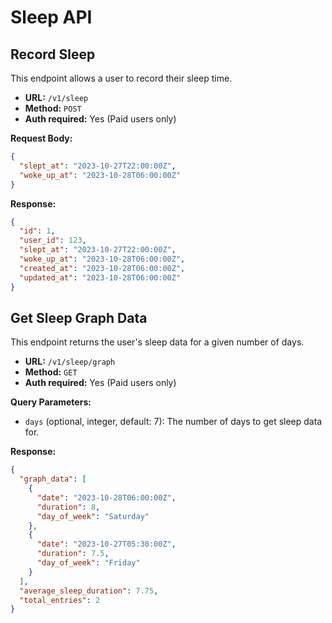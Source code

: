 # Sleep API

## Record Sleep

This endpoint allows a user to record their sleep time.

- **URL:** `/v1/sleep`
- **Method:** `POST`
- **Auth required:** Yes (Paid users only)

**Request Body:**

```json
{
  "slept_at": "2023-10-27T22:00:00Z",
  "woke_up_at": "2023-10-28T06:00:00Z"
}
```

**Response:**

```json
{
  "id": 1,
  "user_id": 123,
  "slept_at": "2023-10-27T22:00:00Z",
  "woke_up_at": "2023-10-28T06:00:00Z",
  "created_at": "2023-10-28T06:00:00Z",
  "updated_at": "2023-10-28T06:00:00Z"
}
```

## Get Sleep Graph Data

This endpoint returns the user's sleep data for a given number of days.

- **URL:** `/v1/sleep/graph`
- **Method:** `GET`
- **Auth required:** Yes (Paid users only)

**Query Parameters:**

- `days` (optional, integer, default: 7): The number of days to get sleep data for.

**Response:**

```json
{
  "graph_data": [
    {
      "date": "2023-10-28T06:00:00Z",
      "duration": 8,
      "day_of_week": "Saturday"
    },
    {
      "date": "2023-10-27T05:30:00Z",
      "duration": 7.5,
      "day_of_week": "Friday"
    }
  ],
  "average_sleep_duration": 7.75,
  "total_entries": 2
}
```
